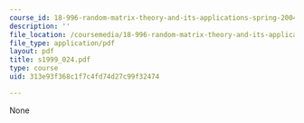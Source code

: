 ```yaml
---
course_id: 18-996-random-matrix-theory-and-its-applications-spring-2004
description: ''
file_location: /coursemedia/18-996-random-matrix-theory-and-its-applications-spring-2004/313e93f368c1f7c4fd74d27c99f32474_s1999_024.pdf
file_type: application/pdf
layout: pdf
title: s1999_024.pdf
type: course
uid: 313e93f368c1f7c4fd74d27c99f32474

---
```

None